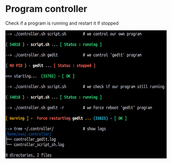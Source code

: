 # Program controller

Check if a program is running and restart it if  stopped 

<img src="result.png" alt="result.png" width="550" height="400" >
